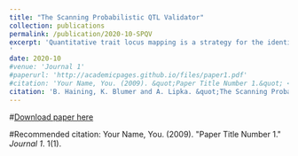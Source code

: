 ```yaml
---
title: "The Scanning Probabilistic QTL Validator"
collection: publications
permalink: /publication/2020-10-SPQV
excerpt: 'Quantitative trait locus mapping is a strategy for the identification of genomic regions that are associated with a trait of interest. Previous methods for the statistical validation of the results of quantitative trait locus mapping studies are labor-intensive or rely on fragile assumptions. In this paper, we explore the possibility of validation of quantitative trait loci through resampling of the genome. We aim to determine the likelihood of finding a particular number of previously known genes given the null hypothesis of random placement of quantitative trait loci. We ultimately advocate for the use of a new, probabilistic method which takes into account the current knowledge of genes that contribute to the trait of interest, the difficulties with accommodating the edges of chromosomes, and the requirement for smoothness in resampling with replacement. We then present an open-source software package that can run this method in seconds or less, with no pre-processing required.
'
date: 2020-10
#venue: 'Journal 1'
#paperurl: 'http://academicpages.github.io/files/paper1.pdf'
#citation: 'Your Name, You. (2009). &quot;Paper Title Number 1.&quot; <i>Journal 1</i>. 1(1).'
citation: 'B. Haining, K. Blumer and A. Lipka. &quot;The Scanning Probabilistic QTL Validator..&quot; In preparation.'
---
```


#[Download paper here](http://academicpages.github.io/files/paper1.pdf)

#Recommended citation: Your Name, You. (2009). "Paper Title Number 1." <i>Journal 1</i>. 1(1).
